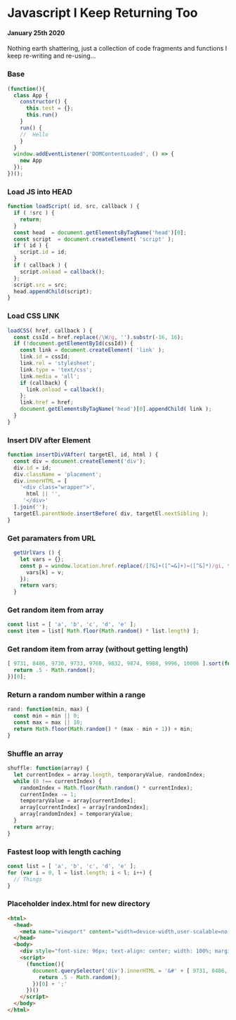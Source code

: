 # Javascript I Keep Returning Too
#### January 25th 2020

Nothing earth shattering, just a collection of code fragments and functions I keep re-writing and re-using...

### Base
```javascript
(function(){
  class App {
    constructor() {
      this.test = {};
      this.run()
    }
    run() {
    //  Hello
    }
  }
  window.addEventListener('DOMContentLoaded', () => {
    new App
  });
})();
```
### Load JS into HEAD
```javascript
function loadScript( id, src, callback ) {
  if ( !src ) {
    return;
  }
  const head  = document.getElementsByTagName('head')[0];
  const script  = document.createElement( 'script' );
  if ( id ) {
    script.id = id;
  }
  if ( callback ) {
    script.onload = callback();
  };
  script.src = src;
  head.appendChild(script);
}
```
### Load CSS LINK
```javascript
loadCSS( href, callback ) {
  const cssId = href.replace(/\W/g, '').substr(-16, 16);
  if (!document.getElementById(cssId)) {
    const link = document.createElement( 'link' );
    link.id = cssId;
    link.rel = 'stylesheet';
    link.type = 'text/css';
    link.media = 'all';
    if (callback) {
      link.onload = callback();
    };
    link.href = href;
    document.getElementsByTagName('head')[0].appendChild( link );
  }
}
```
### Insert DIV after Element
```javascript
function insertDivVAfter( targetEl, id, html ) {
  const div = document.createElement('div');
  div.id = id;
  div.className = 'placement';
  div.innerHTML = [
    '<div class="wrapper">',
      html || '',
     '</div>'
  ].join('');
  targetEl.parentNode.insertBefore( div, targetEl.nextSibling );
}
```

### Get paramaters from URL
```javascript
  getUrlVars () {
    let vars = {};
    const p = window.location.href.replace(/[?&]+([^=&]+)=([^&]*)/gi, function(m,k,v) {
      vars[k] = v;
    });
    return vars;
  }
```

### Get random item from array
```javascript
const list = [ 'a', 'b', 'c', 'd', 'e' ];
const item = list[ Math.floor(Math.random() * list.length) ];
```

### Get random item from array (without getting length)
```javascript
[ 9731, 8486, 9730, 9733, 9760, 9832, 9874, 9988, 9996, 10006 ].sort(function() {
  return .5 - Math.random();
})[0];
```

### Return a random number within a range
```javascript
rand: function(min, max) {
  const min = min || 0;
  const max = max || 10;
  return Math.floor(Math.random() * (max - min + 1)) + min;
}
```
### Shuffle an array
```javascript
shuffle: function(array) {
  let currentIndex = array.length, temporaryValue, randomIndex;
  while (0 !== currentIndex) {
    randomIndex = Math.floor(Math.random() * currentIndex);
    currentIndex -= 1;
    temporaryValue = array[currentIndex];
    array[currentIndex] = array[randomIndex];
    array[randomIndex] = temporaryValue;
  }
  return array;
}
```
### Fastest loop with length caching
```javascript
const list = [ 'a', 'b', 'c', 'd', 'e' ];
for (var i = 0, l = list.length; i < l; i++) {
  // Things
}
```

### Placeholder index.html for new directory
```html
<html>
  <head>
    <meta name="viewport" content="width=device-width,user-scalable=no,initial-scale=1">
  </head>
  <body>
    <div style="font-size: 96px; text-align: center; width: 100%; margin-top: 45%;">&nbsp;</div>
    <script>
      (function(){
        document.querySelector('div').innerHTML = '&#' + [ 9731, 8486, 9730, 9733, 9760, 9832, 9874, 9988, 9996, 10006 ].sort(function() {
          return .5 - Math.random();
        })[0] + ';'
      })()
    </script>
  </body>
</html>
```
